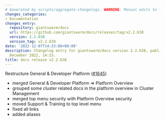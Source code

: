 ```yaml
---
# Generated by scripts/aggregate-changelogs. WARNING: Manual edits to this files will be overwritten.
changes_categories:
- Documentation
changes_entry:
  repository: giantswarm/docs
  url: https://github.com/giantswarm/docs/releases/tag/v2.2.638
  version: 2.2.638
  version_tag: v2.2.638
date: '2022-12-07T14:33:06+00:00'
description: Changelog entry for giantswarm/docs version 2.2.638, published on 07
  December 2022, 14:33.
title: docs release v2.2.638
---
```


Restructure General & Developer Platform ([#1645](https://github.com/giantswarm/docs/pull/1645))

 * merged General & Developer Platform => Platform Overview
 * grouped some cluster related docs in the platform overview in Cluster Management
 * merged top menu security with Platform Overview security
 * moved Support & Training to top level menu
 * fixed all links
 * added aliases
